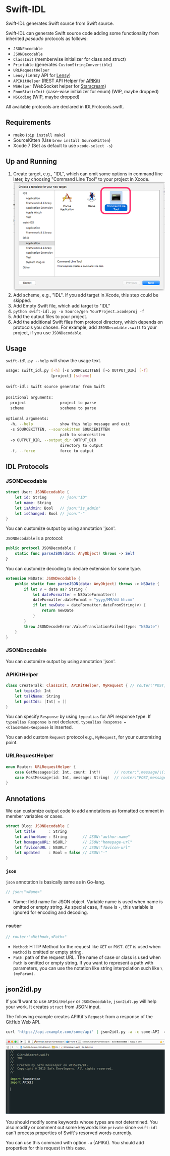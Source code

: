 # Swift-IDL

Swift-IDL generates Swift source from Swift source.

Swift-IDL can generate Swift source code adding some functionality from inherited *peseudo* protocols as follows:

* `JSONEncodable`
* `JSONDecodable`
* `ClassInit` (memberwise initializer for class and struct)
* `Printable` (generates `CustomStringConvertible`)
* `URLRequestHelper`
* `Lensy` (Lensy API for [Lensy](https://github.com/safx/Lensy))
* `APIKitHelper` (REST API Helper for [APIKit](https://github.com/ishkawa/APIKit))
* `WSHelper` (WebSocket helper for [Starscream](https://github.com/daltoniam/starscream))
* `EnumStaticInit` (case-wise initializer for enum) (WIP, maybe dropped)
* `NSCoding` (WIP, maybe dropped)

All available protocols are declared in IDLProtocols.swift.

## Requirements

* mako (`pip install mako`)
* SourceKitten (Use `brew install SourceKitten`)
* Xcode 7 (Set as default to use `xcode-select -s`)

## Up and Running

1. Create target, e.g., "IDL", which can omit some options in command line later, by choosing "Command Line Tool" to your project in Xcode.
        ![](Documents/xcode_idl.png)
1. Add scheme, e.g., "IDL". If you add target in Xcode, this step could be skipped.
1. Add Empty Swift file, which add target to "IDL"
1. `python swift-idl.py -o Source/gen YourProject.xcodeproj -f`
1. Add the output files to your project.
1. Add the additional Swift files from protocol directory, which depends on protocols you chosen. For example, add `JSONDecodable.swift` to your project, if you use `JSONDecodable`.

## Usage

`swift-idl.py --help` will show the usage text.

```sh
usage: swift_idl.py [-h] [-s SOURCEKITTEN] [-o OUTPUT_DIR] [-f]
                    [project] [scheme]

swift-idl: Swift source generator from Swift

positional arguments:
  project               project to parse
  scheme                sceheme to parse

optional arguments:
  -h, --help            show this help message and exit
  -s SOURCEKITTEN, --sourcekitten SOURCEKITTEN
                        path to sourcekitten
  -o OUTPUT_DIR, --output_dir OUTPUT_DIR
                        directory to output
  -f, --force           force to output
```


## IDL Protocols

### JSONDecodable

```swift
struct User: JSONDecodable {
    let id: String      // json:"ID"
    let name: String
    let isAdmin: Bool   // json:"is_admin"
    let isChanged: Bool // json:"-"
}
```

You can customize output by using annotation 'json'.

`JSONDecodable` is a protocol:

```swift
public protocol JSONDecodable {
    static func parseJSON(data: AnyObject) throws -> Self
}
```

You can customize decoding to declare extension for some type.
```swift
extension NSDate: JSONDecodable {
    public static func parseJSON(data: AnyObject) throws -> NSDate {
        if let v = data as? String {
            let dateFormatter = NSDateFormatter()
            dateFormatter.dateFormat = "yyyy/MM/dd hh:mm"
            if let newDate = dateFormatter.dateFromString(v) {
                return newDate
            }
        }
        throw JSONDecodeError.ValueTranslationFailed(type: "NSDate")
    }
}
```

### JSONEncodable

You can customize output by using annotation 'json'.

### APIKitHelper

```swift
class CreateTalk: ClassInit, APIKitHelper, MyRequest { // router:"POST,topics/\(topicId)/talks"
    let topicId: Int
    let talkName: String
    let postIds: [Int] = []
}
```

You can specify `Response` by using `typealias` for API response type.
If `typealias Response` is not declared, `typealias Response = <ClassName>Response` is inserted.

You can add custom `Request` protocol e.g., `MyRequest`, for your customizing point.

### URLRequestHelper

```swift
enum Router: URLRequestHelper {
    case GetMessages(id: Int, count: Int?)      // router:",message/\(id)"
    case PostMessage(id: Int, message: String)  // router:"POST,message/\(id)"
}
```


## Annotations

We can customize output code to add annotations as formatted comment in member variables or cases.

```swift
struct Blog: JSONDecodable {
    let title      : String
    let authorName : String       // JSON:"author-name"
    let homepageURL: NSURL?       // JSON:"homepage-url"
    let faviconURL : NSURL?       // JSON:"favicon-url"
    let updated    : Bool = false // JSON:"-"
}
```

### `json`

`json` annotation is basically same as in Go-lang.

```swift
// json:"<Name>"
```

* Name: field name for JSON object. Variable name is used when name is omitted or empty string.
        As special case, if `Name` is `-`, this variable is ignored for encoding and decoding.

### `router`

```swift
// router:"<Method>,<Path>"
```

* `Method`: HTTP Method for the request like `GET` or `POST`. `GET` is used when `Method` is omitted or empty string.
* `Path`: path of the request URL. The name of case or class is used when `Path` is omitted or empty string.
  If you want to represent a path with parameters, you can use the notation like string interpolation such like `\(myParam)`.


## json2idl.py

If you'll want to use `APIKitHelper` or `JSONDecodable`, `json2idl.py` will help your work.
It creates `struct` from JSON input.

The following example creates APIKit's `Request` from a response of the GitHub Web API.

```bash
curl 'https://api.example.com/some/api' | json2idl.py -a -c some-API  >> IDL/SomeAPI.swift
```

![](Documents/json2idl.gif)

You should modify some keywords whose types are not determined.
You also modify or comment out some keywords like `private` since `swift-idl` can't process properties of Swift's resorved words currently.

You can use this command with option `-a` (APIKit). You should add properties for this request in this case.

